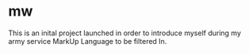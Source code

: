 # mw
This is an inital project launched in order to introduce myself during my army service
MarkUp Language to be filtered In.
